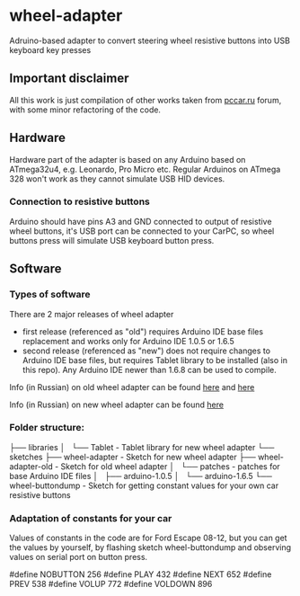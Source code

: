 # wheel-adapter
Adruino-based adapter to convert steering wheel resistive buttons into USB keyboard key presses

## Important disclaimer
All this work is just compilation of other works taken from [pccar.ru](http://pccar.ru) forum, with some minor
refactoring of the code.

## Hardware
Hardware part of the adapter is based on any Arduino based on ATmega32u4, e.g. Leonardo, Pro Micro etc. Regular Arduinos on ATmega 328 won't work as they cannot simulate USB HID devices.

### Connection to resistive buttons
Arduino should have pins A3 and GND connected to output of resistive wheel buttons, it's USB port can be connected to your CarPC, so wheel buttons press will simulate USB keyboard button press.


## Software

### Types of software
There are 2 major releases of wheel adapter 
 - first release (referenced as "old") requires Arduino IDE base files replacement and works only for Arduino IDE 1.0.5 or 1.6.5
 - second release (referenced as "new") does not require changes to Arduino IDE base files, but requires Tablet library to be installed (also in this repo). Any Arduino IDE newer than 1.6.8 can be used to compile.

Info (in Russian) on old wheel adapter can be found [here](http://pccar.ru/showpost.php?p=277286&postcount=182) and [here](http://pccar.ru/showpost.php?p=319975&postcount=307)

Info (in Russian) on new wheel adapter can be found [here](http://pccar.ru/showpost.php?p=366382&postcount=669)

### Folder structure:

├── libraries
│   └── Tablet	- Tablet library for new wheel adapter
└── sketches
    ├── wheel-adapter - Sketch for new wheel adapter
    ├── wheel-adapter-old - Sketch for old wheel adapter
    │   └── patches - patches for base Arduino IDE files
    │       ├── arduino-1.0.5
    │       └── arduino-1.6.5
    └── wheel-buttondump - Sketch for getting constant values for your own car resistive buttons

### Adaptation of constants for your car

Values of constants in the code are for Ford Escape 08-12, but you can get the values by yourself, by flashing sketch wheel-buttondump and observing values on serial port on button press.

#define NOBUTTON 256
#define PLAY 432
#define NEXT 652
#define PREV 538
#define VOLUP 772
#define VOLDOWN 896

